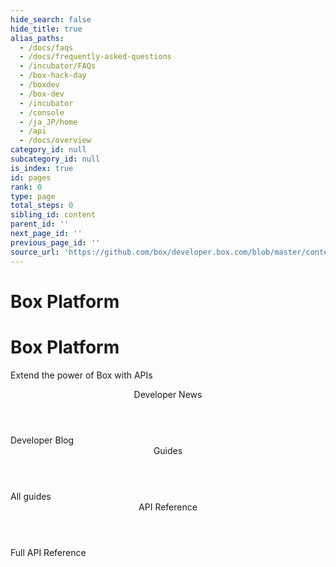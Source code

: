 ```yaml
---
hide_search: false
hide_title: true
alias_paths:
  - /docs/faqs
  - /docs/frequently-asked-questions
  - /incubator/FAQs
  - /box-hack-day
  - /boxdev
  - /box-dev
  - /incubator
  - /console
  - /ja_JP/home
  - /api
  - /docs/overview
category_id: null
subcategory_id: null
is_index: true
id: pages
rank: 0
type: page
total_steps: 0
sibling_id: content
parent_id: ''
next_page_id: ''
previous_page_id: ''
source_url: 'https://github.com/box/developer.box.com/blob/master/content/pages/index.md'
---
```


# Box Platform

<Hero>

<Centered wide>

# Box Platform

Extend the power of Box with APIs

</Centered>

</Hero>

<Centered wide>

<Header to='/guides' centered>
Developer News

</Header>

<BlogCards >

</BlogCards>

<More to='https://medium.com/box-developer-blog' right>
Developer Blog

</More>

</Centered>

<Dark>

<Centered wide>

<Header to='/guides' centered>
Guides

</Header>

<GuideCategories >

</GuideCategories>

<More to='/guides' right>
All guides

</More>

</Centered>

</Dark>

<Centered wide>

<Header to='/reference' centered>
API Reference

</Header>

<ReferenceCategories >

</ReferenceCategories>

<More to='/reference/' right>
Full API Reference

</More>

</Centered>
